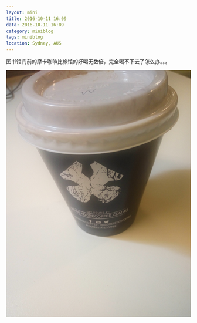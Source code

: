 ```yaml
---
layout: mini
title: 2016-10-11 16:09
data: 2016-10-11 16:09
category: miniblog
tags: miniblog
location: Sydney, AUS
---
```

图书馆门前的摩卡咖啡比旅馆的好喝无数倍，完全喝不下去了怎么办。。。

![咖啡](/img/miniblog/20161011/IMG_20161011_192744.jpg)
